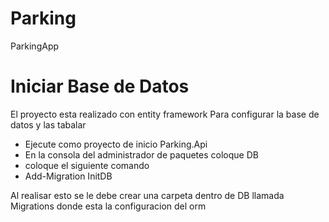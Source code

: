 # Parking

ParkingApp

# Iniciar Base de Datos

El proyecto esta realizado con entity framework
Para configurar la base de datos y las tabalar

- Ejecute como proyecto de inicio Parking.Api
- En la consola del administrador de paquetes coloque DB
- coloque el siguiente comando
- Add-Migration InitDB

Al realisar esto se le debe crear una carpeta dentro de DB llamada Migrations donde esta la configuracion del orm
